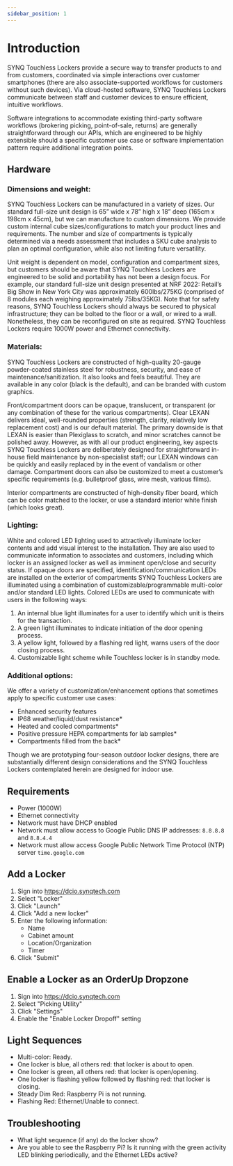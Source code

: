 ```yaml
---
sidebar_position: 1
---
```


# Introduction
SYNQ Touchless Lockers provide a secure way to transfer products to and from customers, coordinated via simple interactions over customer smartphones (there are also associate-supported workflows for customers without such devices). Via cloud-hosted software, SYNQ Touchless Lockers communicate between staff and customer devices to ensure efficient, intuitive workflows.  

Software integrations to accommodate existing third-party software workflows (brokering picking, point-of-sale, returns) are generally straightforward through our APIs, which are engineered to be highly extensible should a specific customer use case or software implementation pattern require additional integration points.

## Hardware
### Dimensions and weight:
SYNQ Touchless Lockers can be manufactured in a variety of sizes. Our standard full-size unit design is 65” wide x 78” high x 18” deep (165cm x 198cm x 45cm), but we can manufacture to custom dimensions. We provide custom internal cube sizes/configurations to match your product lines and requirements. The number and size of compartments is typically determined via a needs assessment that includes a SKU cube analysis to plan an optimal configuration, while also not limiting future versatility. 

Unit weight is dependent on model, configuration and compartment sizes, but customers should be aware that SYNQ Touchless Lockers are engineered to be solid and portability has not been a design focus. For example, our standard full-size unit design presented at NRF 2022: Retail’s Big Show in New York City was approximately 600lbs/275KG (comprised of 8 modules each weighing approximately 75lbs/35KG). Note that for safety reasons, SYNQ Touchless Lockers should always be secured to physical infrastructure; they can be bolted to the floor or a wall, or wired to a wall. Nonetheless, they can be reconfigured on site as required. SYNQ Touchless Lockers require 1000W power and Ethernet connectivity. 

### Materials:  
SYNQ Touchless Lockers are constructed of high-quality 20-gauge powder-coated stainless steel for robustness, security, and ease of maintenance/sanitization. It also looks and feels beautiful. They are available in any color (black is the default), and can be branded with custom graphics.

Front/compartment doors can be opaque, translucent, or transparent (or any combination of these for the various compartments). Clear LEXAN delivers ideal, well-rounded properties (strength, clarity, relatively low replacement cost) and is our default material. The primary downside is that LEXAN is easier than Plexiglass to scratch, and minor scratches cannot be polished away. However, as with all our product engineering, key aspects SYNQ Touchless Lockers are deliberately designed for straightforward in-house field maintenance by non-specialist staff; our LEXAN windows can be quickly and easily replaced by in the event of vandalism or other damage. Compartment doors can also be customized to meet a customer’s specific requirements (e.g. bulletproof glass, wire mesh, various films). 

Interior compartments are constructed of high-density fiber board, which can be color matched to the locker, or use a standard interior white finish (which looks great).

### Lighting:
White and colored LED lighting used to attractively illuminate locker contents and add visual interest to the installation. They are also used to communicate information to associates and customers, including which locker is an assigned locker as well as imminent open/close and security status. If opaque doors are specified, identification/communication LEDs are installed on the exterior of compartments SYNQ Touchless Lockers are illuminated using a combination of customizable/programmable multi-color and/or standard LED lights. Colored LEDs are used to communicate with users in the following ways:

1.	An internal blue light illuminates for a user to identify which unit is theirs for the transaction.
2.	A green light illuminates to indicate initiation of the door opening process.
3.	A yellow light, followed by a flashing red light, warns users of the door closing process.
4.	Customizable light scheme while Touchless locker is in standby mode.

### Additional options: 
We offer a variety of customization/enhancement options that sometimes apply to specific customer use cases: 
- Enhanced security features
- IP68 weather/liquid/dust resistance* 
- Heated and cooled compartments*
- Positive pressure HEPA compartments for lab samples* 
- Compartments filled from the back*

Though we are prototyping four-season outdoor locker designs, there are substantially different design considerations and the SYNQ Touchless Lockers contemplated herein are designed for indoor use. 


## Requirements
- Power (1000W)
- Ethernet connectivity
- Network must have DHCP enabled
- Network must allow access to Google Public DNS IP addresses: `8.8.8.8` and `8.8.4.4`
- Network must allow access Google Public Network Time Protocol (NTP) server `time.google.com`

## Add a Locker
1. Sign into https://dcio.synqtech.com
2. Select "Locker"
3. Click "Launch"
4. Click "Add a new locker"
5. Enter the following information:
   - Name
   - Cabinet amount
   - Location/Organization
   - Timer
6. Click "Submit"

## Enable a Locker as an OrderUp Dropzone
1. Sign into https://dcio.synqtech.com
2. Select "Picking Utility"
3. Click "Settings"
4. Enable the "Enable Locker Dropoff" setting

## Light Sequences
- Multi-color: Ready.
- One locker is blue, all others red: that locker is about to open.
- One locker is green, all others red: that locker is open/opening.
- One locker is flashing yellow followed by flashing red: that locker is closing.
- Steady Dim Red: Raspberry Pi is not running.
- Flashing Red: Ethernet/Unable to connect.

## Troubleshooting
- What light sequence (if any) do the locker show?
- Are you able to see the Raspberry Pi? Is it running with the green activity LED blinking periodically, and the Ethernet LEDs active?